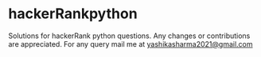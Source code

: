 # hackerRankpython
Solutions for hackerRank python questions.
Any changes or contributions are appreciated.
For any query mail me at yashikasharma2021@gmail.com
